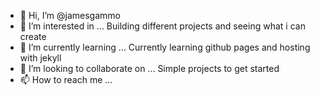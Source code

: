 - 👋 Hi, I’m @jamesgammo
- 👀 I’m interested in ... Building different projects and seeing what i can create 
- 🌱 I’m currently learning ... Currently learning github pages and hosting with jekyll
- 💞️ I’m looking to collaborate on ... Simple projects to get started
- 📫 How to reach me ...

<!---
jamesgammo/jamesgammo is a ✨ special ✨ repository because its `README.md` (this file) appears on your GitHub profile.
You can click the Preview link to take a look at your changes.
--->
